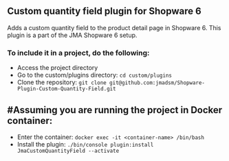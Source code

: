 ## Custom quantity field plugin for Shopware 6
Adds a custom quantity field to the product detail page in Shopware 6. This plugin is a part of the JMA Shopware 6 setup.

### To include it in a project, do the following:
- Access the project directory
- Go to the custom/plugins directory: `cd custom/plugins`
- Clone the repository: `git clone git@github.com:jmadsm/Shopware-Plugin-Custom-Quantity-Field.git`

## #Assuming you are running the project in Docker container:
- Enter the container: `docker exec -it <container-name> /bin/bash`
- Install the plugin: `./bin/console plugin:install JmaCustomQuantityField --activate`
